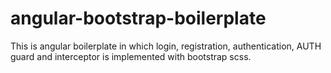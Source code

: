 # angular-bootstrap-boilerplate
This is angular boilerplate in which login, registration, authentication, AUTH guard and interceptor is implemented with bootstrap scss. 
